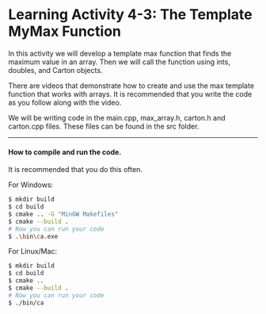 # Learning Activity 4-3: The Template MyMax Function
In this activity we will develop a template max function that finds the
maximum value in an array. Then we will 
call the function using ints, doubles, and Carton objects. 

There are videos that demonstrate how to create and use the max template 
function that works with arrays. It is recommended that you write the code 
as you follow along with the video.

We will be writing code in the main.cpp, max_array.h, carton.h and carton.cpp files. 
These files can be found in the src folder.


---

#### How to compile and run the code. 

It is recommended that you do this often.

For Windows:
```bash
$ mkdir build
$ cd build
$ cmake .. -G "MinGW Makefiles"
$ cmake --build .
# Now you can run your code
$ .\bin\ca.exe
```
For Linux/Mac:
```bash
$ mkdir build
$ cd build
$ cmake ..
$ cmake --build .
# Now you can run your code
$ ./bin/ca
```
